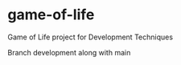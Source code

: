 # game-of-life
Game of Life project for Development Techniques 

Branch development along with main
